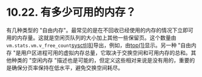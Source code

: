 # 10.22. 有多少可用的内存？

有几种类型的 "自由内存"。最常见的是在不回收已经使用的内存的情况下立即可用的内存量。这就是空闲页队列的大小加上其他一些保留页。这个数量由`vm.stats.vm.v_free_count`[sysctl(8)](https://www.freebsd.org/cgi/man.cgi?query=sysctl&sektion=8&format=html)导出，例如，由[top(1)](https://www.freebsd.org/cgi/man.cgi?query=top&sektion=1&format=html)显示。另一种 "自由内存 "是用户区进程可用的虚拟内存总量，它取决于交换空间和可用内存的总和。其他种类的 "空闲内存 "描述也是可能的，但定义这些相对来说是没有用的，重要的是确保分页率保持在低水平，避免交换空间耗尽。
